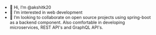 - 👋 Hi, I’m @akshitk20
- 👀 I’m interested in web development
- 💞️ I’m looking to collaborate on open source projects using spring-boot as a backend component. Also comfortable in developing microservices, REST API's and GraphQL API's.

<!---
akshitk20/akshitk20 is a ✨ special ✨ repository because its `README.md` (this file) appears on your GitHub profile.
You can click the Preview link to take a look at your changes.
--->
